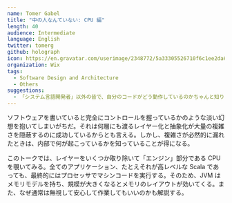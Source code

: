 ```yaml
---
name: Tomer Gabel
title: "中の人なんていない: CPU 編"
length: 40
audience: Intermediate
language: English
twitter: tomerg
github: holograph
icon: https://en.gravatar.com/userimage/2348772/5a33305526710f6c1ee2da68004d8b8c.jpeg
organization: Wix
tags:
  - Software Design and Architecture
  - Others
suggestions:
  - 「システム言語開発者」以外の皆で、自分のコードがどう動作しているのかちゃんと知りたい人
---
```

ソフトウェアを書いていると完全にコントロールを握っているかのような淡い幻想を抱いてしまいがちだ。それは何層にも渡るレイヤー化と抽象化が大量の複雑さを隠蔽するのに成功しているからとも言える。しかし、複雑さが必然的に漏れたときは、内部で何が起こっているかを知っていることが得になる。

このトークでは、レイヤーをいくつか取り除いて「エンジン」部分である CPU を覗いてみる。全てのアプリケーション、たとえそれが高レベルな Scala であっても、最終的にはプロセッサでマシンコードを実行する。そのため、JVM はメモリモデルを持ち、規模が大きくなるとメモリのレイアウトが効いてくる。また、なぜ通常は無視して安心して作業してもいいのかも解説する。
